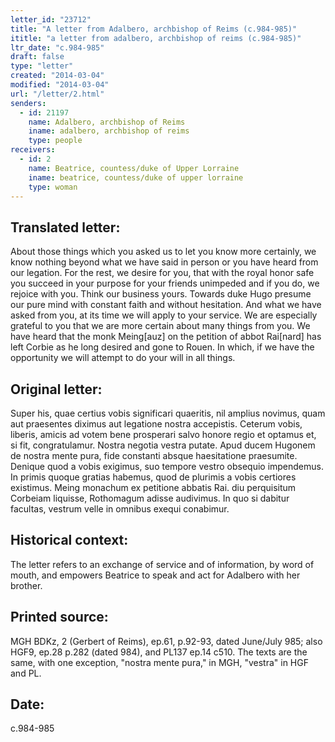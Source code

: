 ```yaml
---
letter_id: "23712"
title: "A letter from Adalbero, archbishop of Reims (c.984-985)"
ititle: "a letter from adalbero, archbishop of reims (c.984-985)"
ltr_date: "c.984-985"
draft: false
type: "letter"
created: "2014-03-04"
modified: "2014-03-04"
url: "/letter/2.html"
senders:
  - id: 21197
    name: Adalbero, archbishop of Reims
    iname: adalbero, archbishop of reims
    type: people
receivers:
  - id: 2
    name: Beatrice, countess/duke of Upper Lorraine
    iname: beatrice, countess/duke of upper lorraine
    type: woman
---
```

<h2> Translated letter:</h2>About those things which you asked us to let you know more certainly, we know nothing beyond what we have said in person or you have heard from our legation.  For the rest, we desire for you, that with the royal honor safe you succeed in your purpose for your friends unimpeded and if you do, we rejoice with you.  Think our business yours.  Towards duke Hugo presume our pure mind with constant faith and without hesitation.  And what we have asked from you, at its time we will apply to your service.  We are especially grateful to you that we are more certain about many things from you.  We have heard that the monk Meing[auz] on the petition of abbot Rai[nard] has left Corbie as he long desired and gone to Rouen.  In which, if we have the opportunity we will attempt to do your will in all things.
<h2 class="mt-4"> Original letter:</h2>Super his, quae certius vobis significari quaeritis, nil amplius novimus, quam aut praesentes diximus aut legatione nostra accepistis. Ceterum vobis, liberis, amicis ad votem bene prosperari salvo honore regio et optamus et, si fit, congratulamur.  Nostra negotia vestra putate. Apud ducem Hugonem de nostra mente pura, fide constanti absque haesitatione praesumite. Denique quod a vobis exigimus, suo tempore vestro obsequio impendemus. In primis quoque gratias habemus, quod de plurimis a vobis certiores existimus. Meing monachum ex petitione abbatis Rai.  diu perquisitum Corbeiam liquisse, Rothomagum adisse audivimus. In quo si dabitur facultas, vestrum velle in omnibus exequi conabimur.
<h2 class="mt-4"> Historical context:</h2>The letter refers to an exchange of service and of information, by word of mouth, and empowers Beatrice to speak and act for Adalbero with her brother.
<h2 class="mt-4"> Printed source:</h2>MGH BDKz, 2 (Gerbert of Reims), ep.61, p.92-93, dated June/July 985; also HGF9, ep.28 p.282 (dated 984), and PL137 ep.14 c510. The texts are the same, with one exception, "nostra mente pura," in MGH, "vestra" in HGF and PL.
<h2 class="mt-4"> Date:</h2>c.984-985